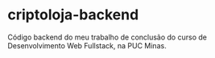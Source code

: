 # criptoloja-backend
Código backend do meu trabalho de conclusão do curso de Desenvolvimento Web Fullstack, na PUC Minas.
